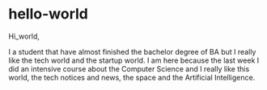 # hello-world

Hi_world,

I a student that have almost finished the bachelor degree of BA but I really like the tech world and the startup world. I am here because the last week I did an intensive course about the Computer Science and I really like this world, the tech notices and news, the space and the Artificial Intelligence.
